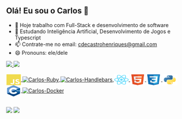## Olá! Eu sou o Carlos 👋

- 🔭 Hoje trabalho com Full-Stack e desenvolvimento de software
- 🌱 Estudando Inteligência Artificial, Desenvolvimento de Jogos e Typescript
- 📫 Contrate-me no email: cdecastrohenriques@gmail.com
- 😄 Pronouns: ele/dele

<div>
  <a href="https://github.com/CECH-Carlos">
  <img height="180em" src="https://github-readme-stats.vercel.app/api?username=CECH-Carlos&show_icons=true&theme=radical&include_all_commits=true&conut_private=true"/>
  <img height="180em" src="https://github-readme-stats.vercel.app/api/top-langs/?username=CECH-Carlos&layout=compact&langs_count=16&theme=radical"/>
</div>

<div style="display: inline_block"><br>
  <img align="center" alt="Carlos-Js" height="30" width="40" src="https://raw.githubusercontent.com/devicons/devicon/master/icons/javascript/javascript-plain.svg">
  <img align="center" alt="Carlos-Ruby" height="30" width="40" src="https://cdn.jsdelivr.net/gh/devicons/devicon/icons/ruby/ruby-original.svg">
  <img align="center" alt="Carlos-Handlebars" height="40" width="50" src="https://cdn.jsdelivr.net/gh/devicons/devicon/icons/handlebars/handlebars-original-wordmark.svg">
  <img align="center" alt="Carlos-React" height="30" width="40" src="https://raw.githubusercontent.com/devicons/devicon/master/icons/react/react-original.svg">
  <img align="center" alt="Carlos-HTML" height="30" width="40" src="https://raw.githubusercontent.com/devicons/devicon/master/icons/html5/html5-original.svg">
  <img align="center" alt="Carlos-CSS" height="30" width="40" src="https://raw.githubusercontent.com/devicons/devicon/master/icons/css3/css3-original.svg">
  <img align="center" alt="Carlos-Python" height="30" width="40" src="https://raw.githubusercontent.com/devicons/devicon/master/icons/python/python-original.svg">
  <img align="center" alt="Carlos-C++" height="30" width="40" src="https://raw.githubusercontent.com/devicons/devicon/master/icons/cplusplus/cplusplus-original.svg">
  <img align="center" alt="Carlos-Docker" height="30" width="40" src="https://cdn.jsdelivr.net/gh/devicons/devicon/icons/docker/docker-original-wordmark.svg">
</div>

##

<div> 
  <a href = "mailto:cdecastrohenriques@gmail.com"><img src="https://img.shields.io/badge/-Gmail-%23333?style=for-the-badge&logo=gmail&logoColor=white" target="_blank"></a>
  <a href="https://www.linkedin.com/in/carlos-eduardo-de-castro-henriques-106331208/" target="_blank"><img src="https://img.shields.io/badge/-LinkedIn-%230077B5?style=for-the-badge&logo=linkedin&logoColor=white" target="_blank"></a>  
</div>
